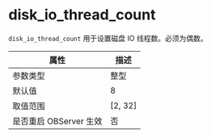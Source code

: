 disk_io_thread_count
=========================================

`disk_io_thread_count` 用于设置磁盘 IO 线程数。必须为偶数。

|      **属性**      |  **描述**   |
|------------------|-----------|
| 参数类型             | 整型        |
| 默认值              | 8         |
| 取值范围             | \[2, 32\] |
| 是否重启 OBServer 生效 | 否         |
